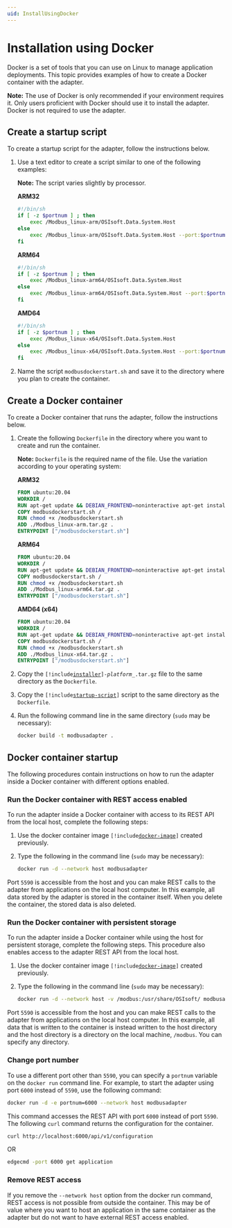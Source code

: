 ```yaml
---
uid: InstallUsingDocker
---
```


# Installation using Docker

Docker is a set of tools that you can use on Linux to manage application deployments. This topic provides examples of how to create a Docker container with the adapter.

**Note:** The use of Docker is only recommended if your environment requires it. Only users proficient with Docker should use it to install the adapter. Docker is not required to use the adapter.

## Create a startup script

To create a startup script for the adapter, follow the instructions below.

1. Use a text editor to create a script similar to one of the following examples:

    **Note:** The script varies slightly by processor.
    
    **ARM32**

    ```bash
    #!/bin/sh
    if [ -z $portnum ] ; then
        exec /Modbus_linux-arm/OSIsoft.Data.System.Host
    else
        exec /Modbus_linux-arm/OSIsoft.Data.System.Host --port:$portnum
    fi
    ```

    **ARM64**

    ```bash
    #!/bin/sh
    if [ -z $portnum ] ; then
        exec /Modbus_linux-arm64/OSIsoft.Data.System.Host
    else
        exec /Modbus_linux-arm64/OSIsoft.Data.System.Host --port:$portnum
    fi
    ```

    **AMD64**
            
    ```bash
    #!/bin/sh
    if [ -z $portnum ] ; then
        exec /Modbus_linux-x64/OSIsoft.Data.System.Host
    else
        exec /Modbus_linux-x64/OSIsoft.Data.System.Host --port:$portnum
    fi
    ```

2. Name the script `modbusdockerstart.sh` and save it to the directory where you plan to create the container.


## Create a Docker container

To create a Docker container that runs the adapter, follow the instructions below.

1. Create the following `Dockerfile` in the directory where you want to create and run the container.

    **Note:** `Dockerfile` is the required name of the file. Use the variation according to your operating system:

    **ARM32**

    ```dockerfile
    FROM ubuntu:20.04
    WORKDIR /
    RUN apt-get update && DEBIAN_FRONTEND=noninteractive apt-get install -y ca-certificates libicu66 libssl1.1 curl
    COPY modbusdockerstart.sh /
    RUN chmod +x /modbusdockerstart.sh
    ADD ./Modbus_linux-arm.tar.gz .
    ENTRYPOINT ["/modbusdockerstart.sh"]
    ```

    **ARM64**

    ```dockerfile
    FROM ubuntu:20.04
    WORKDIR /
    RUN apt-get update && DEBIAN_FRONTEND=noninteractive apt-get install -y ca-certificates libicu66 libssl1.1 curl
    COPY modbusdockerstart.sh /
    RUN chmod +x /modbusdockerstart.sh
    ADD ./Modbus_linux-arm64.tar.gz .
    ENTRYPOINT ["/modbusdockerstart.sh"]
    ```

    **AMD64 (x64)**

    ```dockerfile
    FROM ubuntu:20.04
    WORKDIR /
    RUN apt-get update && DEBIAN_FRONTEND=noninteractive apt-get install -y ca-certificates libicu66 libssl1.1 curl
    COPY modbusdockerstart.sh /
    RUN chmod +x /modbusdockerstart.sh
    ADD ./Modbus_linux-x64.tar.gz .
    ENTRYPOINT ["/modbusdockerstart.sh"]
    ```

2. Copy the <code>[!include[installer](../_includes/inline/installer-name.md)]-<var>platform</var>_.tar.gz</code> file to the same directory as the `Dockerfile`.

3. Copy the <code>[!include[startup-script](../_includes/inline/startup-script.md)]</code> script to the same directory as the `Dockerfile`.

4. Run the following command line in the same directory (`sudo` may be necessary):

	<!-- PRERELEASE REMINDER: Customize for modbusadapter. Example:bacnetadapter -->

    ```bash
    docker build -t modbusadapter .
    ```

## Docker container startup

The following procedures contain instructions on how to run the adapter inside a Docker container with different options enabled.

### Run the Docker container with REST access enabled

To run the adapter inside a Docker container with access to its REST API from the local host, complete the following steps:

1. Use the docker container image <code>[!include[docker-image](../_includes/inline/docker-image.md)]</code> created previously.

2. Type the following in the command line (`sudo` may be necessary):

    ```bash
    docker run -d --network host modbusadapter
    ```

Port `5590` is accessible from the host and you can make REST calls to the adapter from applications on the local host computer. In this example, all data stored by the adapter is stored in the container itself. When you delete the container, the stored data is also deleted.

### Run the Docker container with persistent storage

To run the adapter inside a Docker container while using the host for persistent storage, complete the following steps. This procedure also enables access to the adapter REST API from the local host.

1. Use the docker container image <code>[!include[docker-image](../_includes/inline/docker-image.md)]</code> created previously.

2. Type the following in the command line (`sudo` may be necessary):

    ```bash
    docker run -d --network host -v /modbus:/usr/share/OSIsoft/ modbusadapter
    ```

Port `5590` is accessible from the host and you can make REST calls to the adapter from applications on the local host computer. In this example, all data that is written to the container is instead written to the host directory and the host directory is a directory on the local machine, <!-- customize -->`/modbus`. You can specify any directory.

### Change port number

To use a different port other than `5590`, you can specify a `portnum` variable on the `docker run` command line. For example, to start the adapter using port `6000` instead of `5590`, use the following command:


```bash
docker run -d -e portnum=6000 --network host modbusadapter
```

This command accesses the REST API with port `6000` instead of port `5590`. The following `curl` command returns the configuration for the container.

```bash
curl http://localhost:6000/api/v1/configuration
```

OR 

```bash
edgecmd -port 6000 get application
```

### Remove REST access

If you remove the `--network host` option from the docker run command, REST access is not possible from outside the container. This may be of value where you want to host an application in the same container as the adapter but do not want to have external REST access enabled.
